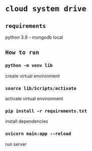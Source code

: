 # `cloud system drive`


## `requirements`
python 3.9 - mongodb local

## `How to run`
### `python -m venv lib`
create virtual environment
### `source lib/Scripts/activate`
activate virtual environment
### `pip install -r requirements.txt`
install dependencies
### `uvicorn main:app --reload`
run server
